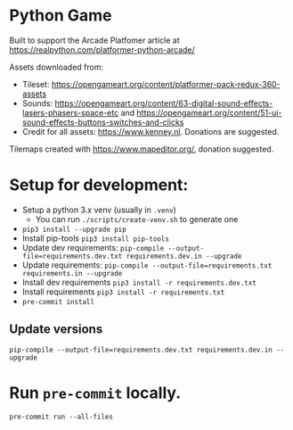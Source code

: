 # Python Game

Built to support the Arcade Platfomer article at https://realpython.com/platformer-python-arcade/

Assets downloaded from:

- Tileset: https://opengameart.org/content/platformer-pack-redux-360-assets
- Sounds: https://opengameart.org/content/63-digital-sound-effects-lasers-phasers-space-etc and https://opengameart.org/content/51-ui-sound-effects-buttons-switches-and-clicks
- Credit for all assets: https://www.kenney.nl. Donations are suggested.

Tilemaps created with https://www.mapeditor.org/, donation suggested.

# Setup for development:

- Setup a python 3.x venv (usually in `.venv`)
  - You can run `./scripts/create-venv.sh` to generate one
- `pip3 install --upgrade pip`
- Install pip-tools `pip3 install pip-tools`
- Update dev requirements: `pip-compile --output-file=requirements.dev.txt requirements.dev.in --upgrade`
- Update requirements: `pip-compile --output-file=requirements.txt requirements.in --upgrade`
- Install dev requirements `pip3 install -r requirements.dev.txt`
- Install requirements `pip3 install -r requirements.txt`
- `pre-commit install`

## Update versions

`pip-compile --output-file=requirements.dev.txt requirements.dev.in --upgrade`

# Run `pre-commit` locally.

`pre-commit run --all-files`

